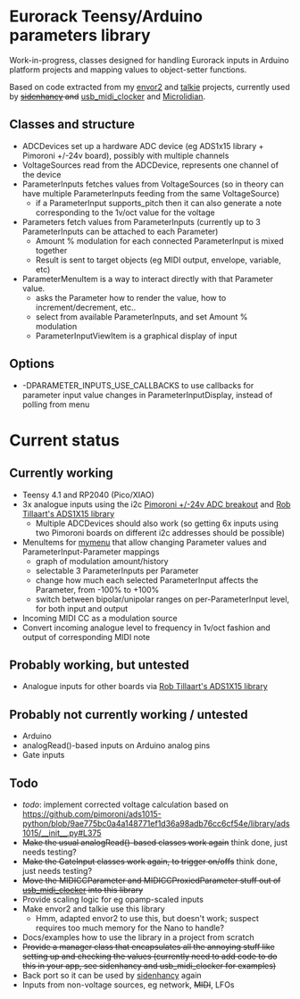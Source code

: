 # Eurorack Teensy/Arduino parameters library

Work-in-progress, classes designed for handling Eurorack inputs in Arduino platform projects and mapping values to object-setter functions.

Based on code extracted from my [envor2](https://github.com/doctea/envor2) and [talkie](https://github.com/doctea/talkie) projects, currently used by ~~[sidenhancy](https://github.com/doctea/sidenhancy) and~~ [usb_midi_clocker](https://github.com/doctea/usb_midi_clocker) and [Microlidian](https://github.com/Microlidian).

## Classes and structure

- ADCDevices set up a hardware ADC device (eg ADS1x15 library + Pimoroni +/-24v board), possibly with multiple channels
- VoltageSources read from the ADCDevice, represents one channel of the device
- ParameterInputs fetches values from VoltageSources (so in theory can have multiple ParameterInputs feeding from the same VoltageSource)
  - if a ParameterInput supports_pitch then it can also generate a note corresponding to the 1v/oct value for the voltage
- Parameters fetch values from ParameterInputs (currently up to 3 ParameterInputs can be attached to each Parameter)
  - Amount % modulation for each connected ParameterInput is mixed together
  - Result is sent to target objects (eg MIDI output, envelope, variable, etc)
- ParameterMenuItem is a way to interact directly with that Parameter value.
  - asks the Parameter how to render the value, how to increment/decrement, etc..
  - select from available ParameterInputs, and set Amount % modulation
  - ParameterInputViewItem is a graphical display of input

## Options

- -DPARAMETER_INPUTS_USE_CALLBACKS to use callbacks for parameter input value changes in ParameterInputDisplay, instead of polling from menu

# Current status

## Currently working
- Teensy 4.1 and RP2040 (Pico/XIAO)
- 3x analogue inputs using the i2c [Pimoroni +/-24v ADC breakout](https://coolcomponents.co.uk/products/ads1015-24v-adc-breakout) and [Rob Tillaart's ADS1X15 library](https://github.com/RobTillaart/ADS1X15)
  - Multiple ADCDevices should also work (so getting 6x inputs using two Pimoroni boards on different i2c addresses should be possible)
- MenuItems for [mymenu](https://github.com/doctea/mymenu) that allow changing Parameter values and ParameterInput-Parameter mappings
  - graph of modulation amount/history
  - selectable 3 ParameterInputs per Parameter
  - change how much each selected ParameterInput affects the Parameter, from -100% to +100%
  - switch between bipolar/unipolar ranges on per-ParameterInput level, for both input and output
- Incoming MIDI CC as a modulation source
- Convert incoming analogue level to frequency in 1v/oct fashion and output of corresponding MIDI note

## Probably working, but untested
- Analogue inputs for other boards via [Rob Tillaart's ADS1X15 library](https://github.com/RobTillaart/ADS1X15)

## Probably not currently working / untested
- Arduino
- analogRead()-based inputs on Arduino analog pins
- Gate inputs

## Todo

- *todo*: implement corrected voltage calculation based on https://github.com/pimoroni/ads1015-python/blob/9ae775bc0a4a148771ef1d36a98adb76cc6cf54e/library/ads1015/__init__.py#L375
- ~~Make the usual analogRead()-based classes work again~~ think done, just needs testing?
- ~~Make the GateInput classes work again, to trigger on/offs~~ think done, just needs testing?
- ~~Move the MIDICCParameter and MIDICCProxiedParameter stuff out of [usb_midi_clocker](https://github.com/doctea/usb_midi_clocker) into this library~~
- Provide scaling logic for eg opamp-scaled inputs
- Make envor2 and talkie use this library
  - Hmm, adapted envor2 to use this, but doesn't work; suspect requires too much memory for the Nano to handle?
- Docs/examples how to use the library in a project from scratch
- ~~Provide a manager class that encapsulates all the annoying stuff like setting up and checking the values (currently need to add code to do this in your app, see sidenhancy and usb_midi_clocker for examples)~~
- Back port so it can be used by [sidenhancy](https://github.com/doctea/sidenhancy) again
- Inputs from non-voltage sources, eg network, ~~MIDI~~, LFOs

